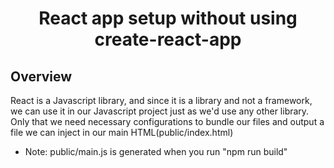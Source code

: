 <!-- Please update value in the {}  -->

<h1 align="center">React app setup without using create-react-app</h1>


## Overview

React is a Javascript library, and since it is a library and not a framework, we can use it in our Javascript project just as we'd use any other library. Only that we need necessary configurations to bundle our files and output a file we can inject in our main HTML(public/index.html)

- Note: public/main.js is generated when you run "npm run build"